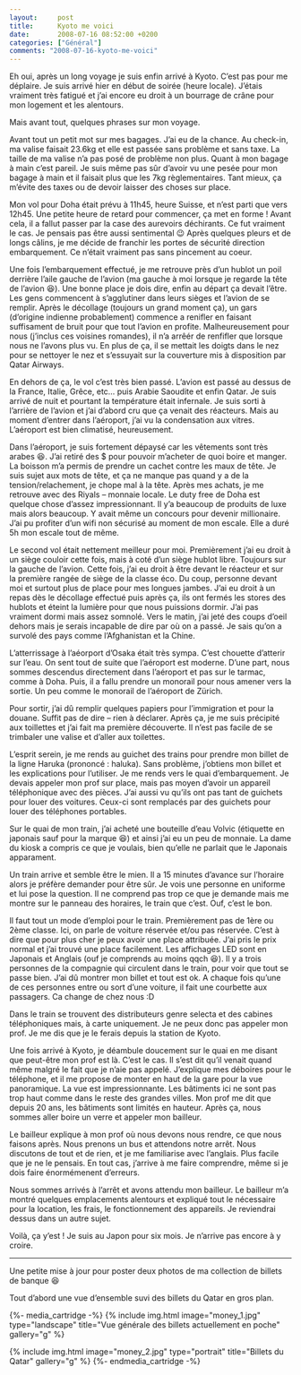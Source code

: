 ```yaml
---
layout:     post
title:      Kyoto me voici
date:       2008-07-16 08:52:00 +0200
categories: ["Général"]
comments: "2008-07-16-kyoto-me-voici"
---
```


Eh oui, après un long voyage je suis enfin arrivé à Kyoto. C’est pas pour me déplaire. Je suis arrivé hier en début de 
soirée (heure locale). J’étais vraiment très fatigué et j’ai encore eu droit à un bourrage de crâne pour mon logement 
et les alentours.

Mais avant tout, quelques phrases sur mon voyage.

<!--more-->

Avant tout un petit mot sur mes bagages. J’ai eu de la chance. Au check-in, ma valise faisait 23.6kg et elle est passée 
sans problème et sans taxe. La taille de ma valise n’a pas posé de problème non plus. Quant à mon bagage à main c’est 
pareil. Je suis même pas sûr d’avoir vu une pesée pour mon bagage à main et il faisait plus que les 7kg règlementaires. 
Tant mieux, ça m’évite des taxes ou de devoir laisser des choses sur place.

Mon vol pour Doha était prévu à 11h45, heure Suisse, et n’est parti que vers 12h45. Une petite heure de retard pour 
commencer, ça met en forme ! Avant cela, il a fallut passer par la case des aurevoirs déchirants. Ce fut vraiment le 
cas. Je pensais pas être aussi sentimental :wink: Après quelques pleurs et de longs câlins, je me décide de franchir les 
portes de sécurité direction embarquement. Ce n’était vraiment pas sans pincement au coeur.

Une fois l’embarquement effectué, je me retrouve près d’un hublot un poil derrière l’aile gauche de l’avion (ma gauche 
à moi lorsque je regarde la tête de l’avion :laughing:). Une bonne place je dois dire, enfin au départ ça devait l’être. 
Les gens commencent à s’agglutiner dans leurs sièges et l’avion de se remplir. Après le décollage (toujours un grand 
moment ça), un gars (d’origine indienne probablement) commence a renifler en faisant suffisament de bruit pour que tout 
l’avion en profite. Malheureusement pour nous (j’inclus ces voisines romandes), il n’a arrêér de renfifler que lorsque 
nous ne l’avons plus vu. En plus de ça, il se mettait les doigts dans le nez pour se nettoyer le nez et s’essuyait sur 
la couverture mis à disposition par Qatar Airways.

En dehors de ça, le vol c’est très bien passé. L’avion est passé au dessus de la France, Italie, Grêce, etc… puis Arabie 
Saoudite et enfin Qatar. Je suis arrivé de nuit et pourtant la température était infernale. Je suis sorti à l’arrière de 
l’avion et j’ai d’abord cru que ça venait des réacteurs. Mais au moment d’entrer dans l’aéroport, j’ai vu la condensation 
aux vitres. L’aéroport est bien climatisé, heureusement.

Dans l’aéroport, je suis fortement dépaysé car les vêtements sont très arabes :laughing:. J’ai retiré des $ pour pouvoir 
m’acheter de quoi boire et manger. La boisson m’a permis de prendre un cachet contre les maux de tête. Je suis sujet aux 
mots de tête, et ça ne manque pas quand y a de la tension/relachement, je chope mal à la tête. Après mes achats, je me 
retrouve avec des Riyals – monnaie locale. Le duty free de Doha est quelque chose d’assez impressionnant. Il y’a 
beaucoup de produits de luxe mais alors beaucoup. Y avait même un concours pour devenir millionaire. J’ai pu profiter 
d’un wifi non sécurisé au moment de mon escale. Elle a duré 5h mon escale tout de même.

Le second vol était nettement meilleur pour moi. Premièrement j’ai eu droit à un siège couloir cette fois, mais à coté 
d’un siège hublot libre. Toujours sur la gauche de l’avion. Cette fois, j’ai eu droit à être devant le réacteur et sur 
la première rangée de siège de la classe éco. Du coup, personne devant moi et surtout plus de place pour mes longues 
jambes. J’ai eu droit à un repas dès le décollage effectué puis après ça, ils ont fermés les stores des hublots et 
éteint la lumière pour que nous puissions dormir. J’ai pas vraiment dormi mais assez somnolé. Vers le matin, j’ai jeté 
des coups d’oeil dehors mais je serais incapable de dire par où on a passé. Je sais qu’on a survolé des pays comme 
l’Afghanistan et la Chine.

L’atterrissage à l’aéorport d’Osaka était très sympa. C’est chouette d’atterir sur l’eau. On sent tout de suite que 
l’aéroport est moderne. D’une part, nous sommes descendus directement dans l’aéroport et pas sur le tarmac, comme à 
Doha. Puis, il a fallu prendre un monorail pour nous amener vers la sortie. Un peu comme le monorail de l’aéroport 
de Zürich.

Pour sortir, j’ai dû remplir quelques papiers pour l’immigration et pour la douane. Suffit pas de dire – rien à 
déclarer. Après ça, je me suis précipité aux toillettes et j’ai fait ma première découverte. Il n’est pas facile de se 
trimbaler une valise et d’aller aux toilettes.

L’esprit serein, je me rends au guichet des trains pour prendre mon billet de la ligne Haruka (prononcé : haluka). Sans 
problème, j’obtiens mon billet et les explications pour l’utiliser. Je me rends vers le quai d’embarquement. Je devais 
appeler mon prof sur place, mais pas moyen d’avoir un appareil téléphonique avec des pièces. J’ai aussi vu qu’ils ont 
pas tant de guichets pour louer des voitures. Ceux-ci sont remplacés par des guichets pour louer des téléphones 
portables.

Sur le quai de mon train, j’ai acheté une bouteille d’eau Volvic (étiquette en japonais sauf pour la marque :laughing:) 
et ainsi j’ai eu un peu de monnaie. La dame du kiosk a compris ce que je voulais, bien qu’elle ne parlait que le 
Japonais apparament.

Un train arrive et semble être le mien. Il a 15 minutes d’avance sur l’horaire alors je préfère demander pour être sûr. 
Je vois une personne en uniforme et lui pose la question. Il ne comprend pas trop ce que je demande mais me montre sur 
le panneau des horaires, le train que c’est. Ouf, c’est le bon.

Il faut tout un mode d’emploi pour le train. Premièrement pas de 1ère ou 2ème classe. Ici, on parle de voiture réservée 
et/ou pas réservée. C’est à dire que pour plus cher je peux avoir une place attribuée. J’ai pris le prix normal et j’ai 
trouvé une place facilement. Les affichages LED sont en Japonais et Anglais (ouf je comprends au moins qqch :laughing:). 
Il y a trois personnes de la compagnie qui circulent dans le train, pour voir que tout se passe bien. J’ai dû montrer 
mon billet et tout est ok. A chaque fois qu’une de ces personnes entre ou sort d’une voiture, il fait une courbette aux 
passagers. Ca change de chez nous :D

Dans le train se trouvent des distributeurs genre selecta et des cabines téléphoniques mais, à carte uniquement. Je ne 
peux donc pas appeler mon prof. Je me dis que je le ferais depuis la station de Kyoto.

Une fois arrivé à Kyoto, je déambule doucement sur le quai en me disant que peut-être mon prof est là. C’est le cas. Il 
s’est dit qu’il venait quand même malgré le fait que je n’aie pas appelé. J’explique mes déboires pour le téléphone, et 
il me propose de monter en haut de la gare pour la vue panoramique. La vue est impressionnante. Les bâtiments ici ne 
sont pas trop haut comme dans le reste des grandes villes. Mon prof me dit que depuis 20 ans, les bâtiments sont limités 
en hauteur. Après ça, nous sommes aller boire un verre et appeler mon bailleur.

Le bailleur explique à mon prof où nous devons nous rendre, ce que nous faisons après. Nous prenons un bus et attendons 
notre arrêt. Nous discutons de tout et de rien, et je me familiarise avec l’anglais. Plus facile que je ne le pensais. 
En tout cas, j’arrive à me faire comprendre, même si je dois faire énormémenent d’erreurs.

Nous sommes arrivés à l’arrêt et avons attendu mon bailleur. Le bailleur m’a montré quelques emplacements alentours et 
expliqué tout le nécessaire pour la location, les frais, le fonctionnement des appareils. Je reviendrai dessus dans un 
autre sujet.

Voilà, ça y’est ! Je suis au Japon pour six mois. Je n’arrive pas encore à y croire.

-----

Une petite mise à jour pour poster deux photos de ma collection de billets de banque :laughing:

Tout d’abord une vue d’ensemble suvi des billets du Qatar en gros plan.

{%- media_cartridge -%}
{% include img.html 
    image="money_1.jpg" 
    type="landscape"
    title="Vue générale des billets actuellement en poche" 
    gallery="g"
%}

{% include img.html 
    image="money_2.jpg"
    type="portrait"
    title="Billets du Qatar"
    gallery="g"
%}
{%- endmedia_cartridge -%}
